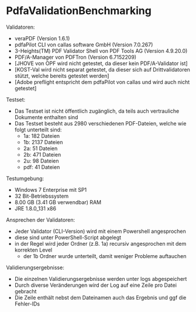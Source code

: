 # PdfaValidationBenchmarking

Validatoren:
* veraPDF (Version 1.6.1)
* pdfaPilot CLI von callas software GmbH (Version 7.0.267)
* 3-Heights(TM) PDF Validator Shell von PDF Tools AG (Version 4.9.20.0)
* PDF/A-Manager von PDFTron (Version 6.7152209)
* [JHOVE von OPF wird nicht getestet, da dieser kein PDF/A-Validator ist]
* [KOST-Val wird nicht separat getestet, da dieser sich auf Drittvalidatoren stützt, welche bereits getestet werden]
* [Adobe preflight entspricht dem pdfaPilot von callas und wird auch nicht getestet]

Testset:
* Das Testset ist nicht öffentlich zugänglich, da teils auch vertrauliche Dokumente enthalten sind
* Das Testset besteht aus 2980 verschiedenen PDF-Dateien, welche wie folgt unterteilt sind:
  * 1a:  182 Dateien
  * 1b: 2137 Dateien
  * 2a:   51 Dateien
  * 2b:  471 Dateien
  * 2u:   98 Dateien
  * pdf:  41 Dateien
  
Testumgebung:
* Windows 7 Enterprise mit SP1
* 32 Bit-Betriebssystem
* 8.00 GB (3.41 GB verwendbar) RAM
* JRE 1.8.0_131 x86

Ansprechen der Validatoren:
* Jeder Validator (CLI-Version) wird mit einem Powershell angesprochen
* diese sind unter PowerShell-Script abgelegt
* in der Regel wird jeder Ordner (z.B. 1a) recursiv angesprochen mit dem korrekten Level
  * der 1b Ordner wurde unterteilt, damit weniger Probleme auftauchen 

Validierungsergebnisse:
* Die einzelnen Validierungsergebnisse werden unter logs abgespeichert
* Durch diverse Veränderungen wird der Log auf eine Zeile pro Datei gebracht
* Die Zeile enthält nebst dem Dateinamen auch das Ergebnis und ggf die Fehler-IDs
